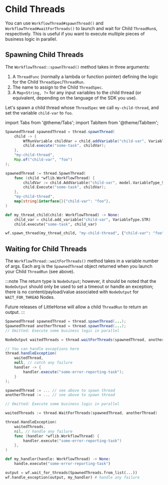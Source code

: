 # Child Threads

You can use `WorkflowThread#spawnThread()` and `WorkflowThread#waitForThreads()` to launch and wait for Child `ThreadRun`s, respectively. This is useful if you want to execute multiple pieces of business logic in parallel.

## Spawning Child Threads

The `WorkflowThread::spawnThread()` method takes in three arguments:

1. A `ThreadFunc` (normally a lambda or function pointer) defining the logic for the Child `ThreadSpec`/`ThreadRun`.
2. The name to assign to the Child `ThreadSpec`.
3. A `Map<String, ?>` for any input variables to the child thread (or equivalent, depending on the language of the SDK you use).

Let's spawn a child thread whose `ThreadSpec` we call `my-child-thread`, and set the variable `child-var` to `foo`.

import Tabs from '@theme/Tabs';
import TabItem from '@theme/TabItem';

<Tabs>
  <TabItem value="java" label="Java" default>

```java
SpawnedThread spawnedThread = thread.spawnThread(
    child -> {
        WfRunVariable childVar = child.addVariable("child-var", VariableType.STR);
        child.execute("some-task", childVar);
    },
    "my-child-thread",
    Map.of("child-var", "foo")
);
```

  </TabItem>
  <TabItem value="go" label="Go">

```go
spawnedThread := thread.SpawnThread(
	func (child *wflib.WorkflowThread) {
		childVar := child.AddVariable("child-var", model.VariableType_STR);
		child.Execute("some-task", childVar);
	},
	"my-child-thread",
	map[string]interface{}{"child-var": "foo"},
)
```

  </TabItem>
  <TabItem value="python" label="Python" default>

```python
def my_thread_child(child: WorkflowThread) -> None:
    child_var = child.add_variable("child-var", VariableType.STR)
    child.execute("some-task", child_var)

wf.spawn_thread(my_thread_child, "my-child-thread", {"child-var": "foo"})
```

  </TabItem>
</Tabs>


## Waiting for Child Threads

The `WorkflowThread::waitForThreads()` method takes in a variable number of args. Each arg is the `SpawnedThread` object returned when you launch your Child `ThreadRun` (see above).

:::note
The return type is `NodeOutput`; however, it should be noted that the `NodeOutput` should only be used to set a timeout or handle an exception; there is no content/payload/value associated with `NodeOutput` for `WAIT_FOR_THREAD` Nodes.

Future releases of LittleHorse will allow a child `ThreadRun` to return an output.
:::

<Tabs>
  <TabItem value="java" label="Java" default>

```java
SpawnedThread spawnedThread = thread.spawnThread(...);
SpawnedThread anotherThread = thread.spawnThread(...);
// Omitted: Execute some business logic in parallel

NodeOutput waitedThreads = thread.waitForThreads(spawnedThread, anotherThread);

// You can handle exceptions here
thread.handleException(
    waitedThread,
    null, // catch any failure
    handler -> {
        handler.execute("some-error-reporting-task");
    }
);
```

  </TabItem>
  <TabItem value="go" label="Go">

```go
spawnedThread := ... // see above to spawn thread
anotherThread := ... // see above to spawn thread

// Omitted: Execute some business logic in parallel

waitedThreads := thread.WaitForThreads(spawnedThread, anotherThread)

thread.HandleException(
    waitedThreads,
    nil, // handle any failure
    func (handler *wflib.WorkflowThread) {
        handler.execute("some-error-reporting-task")
    },
)
```
  </TabItem>
  <TabItem value="python" label="Python">

```python
def my_handler(handle: WorkflowThread) -> None:
    handle.execute("some-error-reporting-task")

output = wf.wait_for_threads(SpawnedThreads.from_list(...))
wf.handle_exception(output, my_handler) # handle any failure
```

  </TabItem>
</Tabs>
